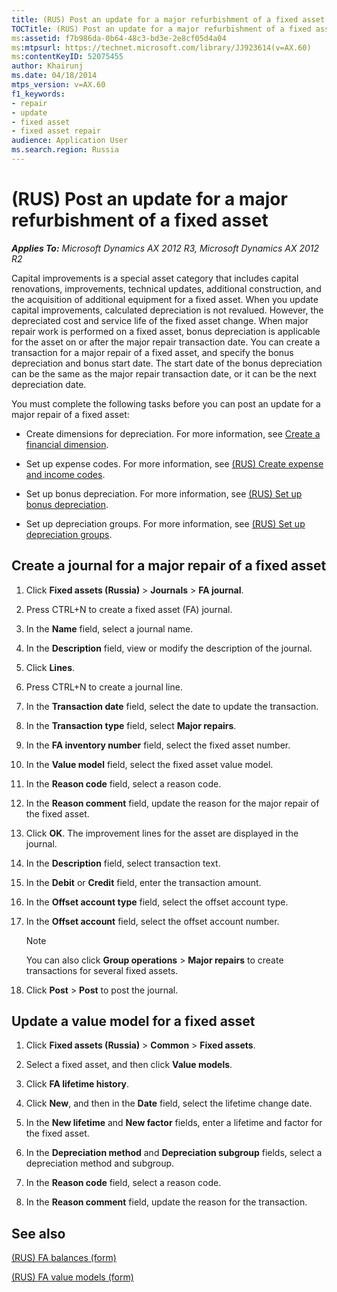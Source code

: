 ```yaml
---
title: (RUS) Post an update for a major refurbishment of a fixed asset
TOCTitle: (RUS) Post an update for a major refurbishment of a fixed asset
ms:assetid: f7b986da-0b64-48c3-bd3e-2e8cf05d4a04
ms:mtpsurl: https://technet.microsoft.com/library/JJ923614(v=AX.60)
ms:contentKeyID: 52075455
author: Khairunj
ms.date: 04/18/2014
mtps_version: v=AX.60
f1_keywords:
- repair
- update
- fixed asset
- fixed asset repair
audience: Application User
ms.search.region: Russia
---
```


# (RUS) Post an update for a major refurbishment of a fixed asset 


_**Applies To:** Microsoft Dynamics AX 2012 R3, Microsoft Dynamics AX 2012 R2_

Capital improvements is a special asset category that includes capital renovations, improvements, technical updates, additional construction, and the acquisition of additional equipment for a fixed asset. When you update capital improvements, calculated depreciation is not revalued. However, the depreciated cost and service life of the fixed asset change. When major repair work is performed on a fixed asset, bonus depreciation is applicable for the asset on or after the major repair transaction date. You can create a transaction for a major repair of a fixed asset, and specify the bonus depreciation and bonus start date. The start date of the bonus depreciation can be the same as the major repair transaction date, or it can be the next depreciation date.

You must complete the following tasks before you can post an update for a major repair of a fixed asset:

  - Create dimensions for depreciation. For more information, see [Create a financial dimension](create-a-financial-dimension.md).

  - Set up expense codes. For more information, see [(RUS) Create expense and income codes](rus-create-expense-and-income-codes.md).

  - Set up bonus depreciation. For more information, see [(RUS) Set up bonus depreciation](rus-set-up-bonus-depreciation.md).

  - Set up depreciation groups. For more information, see [(RUS) Set up depreciation groups](rus-set-up-depreciation-groups.md).

## Create a journal for a major repair of a fixed asset

1.  Click **Fixed assets (Russia)** \> **Journals** \> **FA journal**.

2.  Press CTRL+N to create a fixed asset (FA) journal.

3.  In the **Name** field, select a journal name.

4.  In the **Description** field, view or modify the description of the journal.

5.  Click **Lines**.

6.  Press CTRL+N to create a journal line.

7.  In the **Transaction date** field, select the date to update the transaction.

8.  In the **Transaction type** field, select **Major repairs**.

9.  In the **FA inventory number** field, select the fixed asset number.

10. In the **Value model** field, select the fixed asset value model.

11. In the **Reason code** field, select a reason code.

12. In the **Reason comment** field, update the reason for the major repair of the fixed asset.

13. Click **OK**. The improvement lines for the asset are displayed in the journal.

14. In the **Description** field, select transaction text.

15. In the **Debit** or **Credit** field, enter the transaction amount.

16. In the **Offset account type** field, select the offset account type.

17. In the **Offset account** field, select the offset account number.
    

    > [!NOTE]
    > <P>You can also click <STRONG>Group operations</STRONG> &gt; <STRONG>Major repairs</STRONG> to create transactions for several fixed assets.</P>



18. Click **Post** \> **Post** to post the journal.

## Update a value model for a fixed asset

1.  Click **Fixed assets (Russia)** \> **Common** \> **Fixed assets**.

2.  Select a fixed asset, and then click **Value models**.

3.  Click **FA lifetime history**.

4.  Click **New**, and then in the **Date** field, select the lifetime change date.

5.  In the **New lifetime** and **New factor** fields, enter a lifetime and factor for the fixed asset.

6.  In the **Depreciation method** and **Depreciation subgroup** fields, select a depreciation method and subgroup.

7.  In the **Reason code** field, select a reason code.

8.  In the **Reason comment** field, update the reason for the transaction.

## See also

[(RUS) FA balances (form)](https://technet.microsoft.com/library/jj711559\(v=ax.60\))

[(RUS) FA value models (form)](https://technet.microsoft.com/library/jj856113\(v=ax.60\))

  


